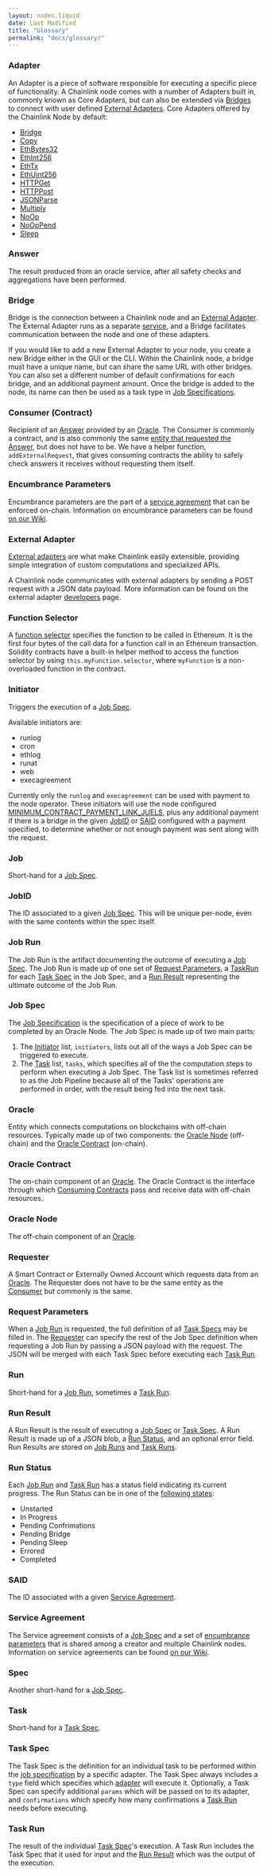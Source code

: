 ```yaml
---
layout: nodes.liquid
date: Last Modified
title: "Glossary"
permalink: "docs/glossary/"
---
```

### Adapter

An Adapter is a piece of software responsible for executing a specific piece of functionality. A Chainlink node comes with a number of Adapters built in, commonly known as Core Adapters, but can also be extended via [Bridges](/docs/node-operators/) to connect with user defined [External Adapters](./#external-adapter). Core Adapters offered by the Chainlink Node by default:

- [Bridge](/docs/node-operators/)
- [Copy](/docs/core-adapters/#copy)
- [EthBytes32](/docs/core-adapters/#ethbytes32)
- [EthInt256](/docs/core-adapters/#ethint256)
- [EthTx](/docs/core-adapters/#ethtx)
- [EthUint256](/docs/core-adapters/#ethuint256)
- [HTTPGet](/docs/core-adapters/#httpget)
- [HTTPPost](/docs/core-adapters/#httppost)
- [JSONParse](/docs/core-adapters/#jsonparse)
- [Multiply](/docs/core-adapters/#multiply)
- [NoOp](/docs/core-adapters/#noop)
- [NoOpPend](/docs/core-adapters/#nooppend)
- [Sleep](/docs/core-adapters/#sleep)

### Answer

The result produced from an oracle service, after all safety checks and aggregations have been performed. 

### Bridge

Bridge is the connection between a Chainlink node and an [External Adapter](#external-adapter). The External Adapter runs as a separate [service](https://en.wikipedia.org/wiki/Service-oriented_architecture), and a Bridge facilitates communication between the node and one of these adapters. 

If you would like to add a new External Adapter to your node, you create a new Bridge either in the GUI or the CLI. Within the Chainlink node, a bridge must have a unique name, but can share the same URL with other bridges. You can also set a different number of default confirmations for each bridge, and an additional payment amount. Once the bridge is added to the node, its name can then be used as a task type in [Job Specifications](../job-specifications/).

### Consumer (Contract)

Recipient of an [Answer](#answer) provided by an [Oracle](#oracle). The Consumer is commonly a contract, and is also commonly the same [entity that requested the Answer](#requester), but does not have to be. We have a helper function, `
addExternalRequest`, that gives consuming contracts the ability to safely check answers it receives without requesting them itself.

### Encumbrance Parameters

Encumbrance parameters are the part of a [service agreement](#service-agreement) that can be enforced on-chain. Information on encumbrance parameters can be found <a href="https://github.com/smartcontractkit/chainlink/wiki/Service-Agreements-and-the-Coordinator-Contract" target="_blank">on our Wiki</a>.

### External Adapter

[External adapters](https://github.com/smartcontractkit/chainlink/wiki/External-Adapters) are what make Chainlink easily extensible, providing simple integration of custom computations and specialized APIs.

A Chainlink node communicates with external adapters by sending a POST request with a JSON data payload. More information can be found on the external adapter [developers](../developers/) page.

### Function Selector

A [function selector](https://docs.soliditylang.org/en/develop/abi-spec.html#function-selector) specifies the function to be called in Ethereum. It is the first four bytes of the call data for a function call in an Ethereum transaction. Solidity contracts have a built-in helper method to access the function selector by using `this.myFunction.selector`, where `myFunction` is a non-overloaded function in the contract.

### Initiator

Triggers the execution of a [Job Spec](#job-spec). 

Available initiators are:

- runlog
- cron
- ethlog
- runat
- web
- execagreement

Currently only the `runlog` and `execagreement` can be used with payment to the node operator. These initiators will use the node configured [MINIMUM_CONTRACT_PAYMENT_LINK_JUELS](../configuration-variables/#minimum_contract_payment_link_juels), plus any additional payment if there is a bridge in the given [JobID](#jobid) or [SAID](#said) configured with a payment specified, to determine whether or not enough payment was sent along with the request.

### Job

Short-hand for a [Job Spec](#job-spec).

### JobID

The ID associated to a given [Job Spec](#job-spec). This will be unique per-node, even with the same contents within the spec itself.

### Job Run

The Job Run is the artifact documenting the outcome of executing a [Job Spec](#job-spec). The Job Run is made up of one set of [Request Parameters](#request-parameters), a [TaskRun](#task-run) for each [Task Spec](#task-spec) in the Job Spec, and a [Run Result](#run-result) representing the ultimate outcome of the Job Run.

### Job Spec

The [Job Specification](../job-specifications/) is the specification of a piece of work to be completed by an Oracle Node. The Job Spec is made up of two main parts:

1. The [Initiator](#initiator) list, `initiators`, lists out all of the ways a Job Spec can be triggered to execute.
2. The [Task](#task-spec) list, `tasks`, which specifies all of the  the computation steps to perform when executing a Job Spec. The Task list is sometimes referred to as the Job Pipeline because all of the Tasks' operations are performed in order, with the result being fed into the next task. 

### Oracle 

Entity which connects computations on blockchains with off-chain resources. Typically made up of two components: the [Oracle Node](#oracle-node) (off-chain) and the [Oracle Contract](#oracle-contract) (on-chain).

### Oracle Contract

The on-chain component of an [Oracle](#oracle). The Oracle Contract is the interface through which [Consuming Contracts](#consumer-contract) pass and receive data with off-chain resources.

### Oracle Node

The off-chain component of an [Oracle](#oracle).

### Requester

A Smart Contract or Externally Owned Account which requests data from an [Oracle](#oracle). The Requester does not have to be the same entity as the [Consumer](#consumer-contract) but commonly is the same.

### Request Parameters

When a [Job Run](#job-run) is requested, the full definition of all [Task Specs](#task-spec) may be filled in. The [Requester](#requester) can specify the rest of the Job Spec definition when requesting a Job Run by passing a JSON payload with the request. The JSON will be merged with each Task Spec before executing each [Task Run](#task-run).

### Run

Short-hand for a [Job Run](#job-run), sometimes a [Task Run](#task-run).

### Run Result

A Run Result is the result of executing a [Job Spec](#job-spec) or [Task Spec](#task-spec). A Run Result is made up of a JSON blob, a [Run Status](#run-status), and an optional error field. Run Results are stored on [Job Runs](#job-run) and [Task Runs](#task-run).

### Run Status

Each [Job Run](#job-run) and [Task Run](#task-run) has a status field indicating its current progress. The Run Status can be in one of the [following states](https://godoc.org/github.com/smartcontractkit/chainlink/core/store/models/#pkg-constants):

- Unstarted
- In Progress
- Pending Confrimations
- Pending Bridge
- Pending Sleep
- Errored
- Completed

### SAID

The ID associated with a given [Service Agreement](#service-agreement).

### Service Agreement

The Service agreement consists of a [Job Spec](#job-spec) and a set of [encumbrance parameters](#encumbrance-parameters) that is shared among a creator and multiple Chainlink nodes. Information on service agreements can be found [on our Wiki](https://github.com/smartcontractkit/chainlink/wiki/Service-Agreements-and-the-Coordinator-Contract).

### Spec

Another short-hand for a [Job Spec](#job-spec).

### Task

Short-hand for a [Task Spec](#task-spec).

### Task Spec

The Task Spec is the definition for an individual task to be performed within the [job specification](../job-specifications/) by a specific adapter. The Task Spec always includes a `type` field which specifies which [adapter](#adapter) will execute it. Optionally, a Task Spec can specify additional `params` which will be passed on to its adapter, and `confirmations` which specify how many confirmations a [Task Run](#task-run) needs before executing.

### Task Run

The result of the individual [Task Spec](#task-spec)'s execution. A Task Run includes the Task Spec that it used for input and the [Run Result](#run-result) which was the output of the execution.
